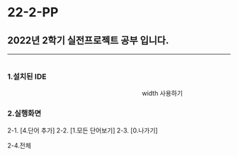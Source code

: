 # 22-2-PP
## 2022년 2학기 실전프로젝트 공부 입니다.
--------
<img scr = '사진파일경로' width = '300'>

### 1.설치된 IDE

<img scr = '스크린샷 2022-09-02 오후 4.23.29.png' width = '300'>
width 사용하기 

### 2.실행화면

2-1. [4.단어 추가] 
2-2. [1.모든 단어보기] 
2-3. [0.나가기] 

2-4.전체

